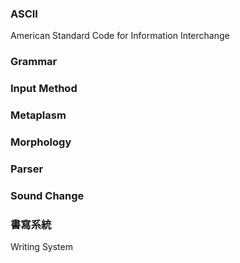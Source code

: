 ### ASCII

American Standard Code for Information Interchange

### Grammar

### Input Method

### Metaplasm

### Morphology

### Parser

### Sound Change

### 書寫系統

Writing System
